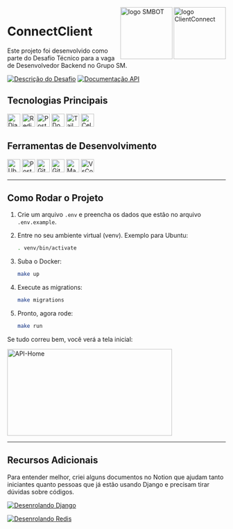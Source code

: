 <img width="120" height="120" align="right" alt="logo ClientConnect" src="https://github.com/user-attachments/assets/b3f7d1b0-0e0b-4cb9-b7c4-7c9abc1e3d65">
<a href="https://smbot.com.br/" target="_blank">
  <img width="120" height="120" align="right" alt="logo SMBOT" src="https://github.com/user-attachments/assets/0893b658-341e-4d28-91a5-b994cb06ecf2">
</a>

# ConnectClient

Este projeto foi desenvolvido como parte do Desafio Técnico para a vaga de Desenvolvedor Backend no Grupo SM.

[![Descrição do Desafio](https://img.shields.io/badge/Descrição_do_Desafio-Informational?style=for-the-badge&logo=google-docs&logoColor=white&color=%239400D4)](https://docs.google.com/document/d/1vb9WExZmk7XXVcp_gMAZ3EK4p8JePjgHS335UGe4vAc/edit?usp=sharing)
[![Documentação API](https://img.shields.io/badge/Documentação_API-Informational?style=for-the-badge&logo=postman&logoColor=white&color=orange)](https://documenter.getpostman.com/view/29600204/2sAXqng58h)

## Tecnologias Principais

<img src="https://github.com/user-attachments/assets/d26f4f95-e67b-443d-8f65-68380ba211f5" width="30" height="30" alt="Django">
<img src="https://github.com/user-attachments/assets/b156303a-a9c1-48e6-be7d-0ef199dae49d" width="30" height="30" alt="Redis">
<img src="https://github.com/user-attachments/assets/4e2af97a-6d6f-470e-ab02-3eca1ca178ef" width="30" height="30" alt="Postgres">
<img src="https://github.com/user-attachments/assets/93cc82e1-00a9-4721-a494-f114f4576fd6" width="30" height="30" alt="Docker">
<img src="https://github.com/user-attachments/assets/b7a95aef-4eed-4f1a-b6e3-0b73dfd874eb" width="30" height="30" alt="Tailwind">
<img src="https://github.com/user-attachments/assets/celery-icon.png" width="30" height="30" alt="Celery">

## Ferramentas de Desenvolvimento

<img src="https://github.com/user-attachments/assets/7f4a4f5d-8df4-40c4-b56a-004b2195426f" width="30" height="30" alt="Ubuntu">
<img src="https://github.com/user-attachments/assets/a488a309-43ac-4c00-899c-cb37de9ebf13" width="30" height="30" alt="Postman">
<img src="https://github.com/user-attachments/assets/e787007f-9215-4ba7-999e-8bd2e21548f6" width="30" height="30" alt="Github">
<img src="https://github.com/user-attachments/assets/e69015ce-0cbd-4d4d-979d-54653efc4eea" width="30" height="30" alt="Github Actions">
<img src="https://github.com/user-attachments/assets/51cc1f77-40eb-490d-bb88-3f1f1f376f7e" width="30" height="30" alt="MakeFile">
<img src="https://github.com/user-attachments/assets/6f153af7-19e4-4c0c-8c7a-2ecb700805f3" width="30" height="30" alt="VsCode">



---

## Como Rodar o Projeto

1. Crie um arquivo `.env` e preencha os dados que estão no arquivo `.env.example`.

2. Entre no seu ambiente virtual (venv). Exemplo para Ubuntu:

    ```bash
    . venv/bin/activate
    ```

3. Suba o Docker:

    ```bash
    make up
    ```

4. Execute as migrations:

    ```bash
    make migrations
    ```

5. Pronto, agora rode:

    ```bash
    make run
    ```

Se tudo correu bem, você verá a tela inicial:

<img src="https://github.com/user-attachments/assets/96fdec2e-24ad-4757-9cff-df97906a3b02" alt="API-Home" width="380" height="200">

---

## Recursos Adicionais

Para entender melhor, criei alguns documentos no Notion que ajudam tanto iniciantes quanto pessoas que já estão usando Django e precisam tirar dúvidas sobre códigos.

[![Desenrolando Django](https://img.shields.io/badge/Desenrolando_Django-Informational?style=for-the-badge&logo=django&logoColor=white&color=%23006400)](https://cold-mailman-aa4.notion.site/Desenrolando-Django-8681c5f817a3476cbde317a5cac98739?pvs=74)

[![Desenrolando Redis](https://img.shields.io/badge/Desenrolando_Redis-Informational?style=for-the-badge&logo=django&logoColor=white&color=red)](https://cold-mailman-aa4.notion.site/Desenrolando-Redis-8681c5f817a3476cbde317a5cac98739?pvs=74)
